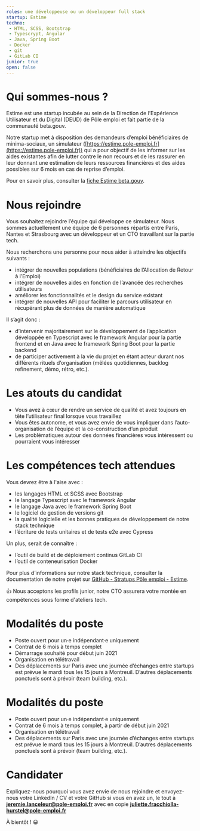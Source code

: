 ```yaml
---
roles: une développeuse ou un développeur full stack
startup: Estime
techno: 
 - HTML, SCSS, Bootstrap
 - Typescrypt, Angular
 - Java, Spring Boot
 - Docker
 - git
 - GitLab CI
junior: true
open: false 
---
```


# Qui sommes-nous ?

Estime est une startup incubée au sein de la Direction de l’Expérience Utilisateur et du Digital (DEUD) de Pôle emploi et fait partie de la communauté beta.gouv.

Notre startup met à disposition des demandeurs d’emploi bénéficiaires de minima-sociaux, un simulateur ([https://estime.pole-emploi.fr](https://estime.pole-emploi.fr)) qui a pour objectif de les informer sur les aides existantes afin de lutter contre le non recours et de les rassurer en leur donnant une estimation de leurs ressources financières et des aides possibles sur 6 mois en cas de reprise d’emploi.

Pour en savoir plus, consulter la [fiche Estime beta.gouv](https://beta.gouv.fr/startups/estime.html).

# Nous rejoindre

Vous souhaitez rejoindre l’équipe qui développe ce simulateur. Nous sommes actuellement une équipe de 6 personnes répartis entre Paris, Nantes et Strasbourg avec un développeur et un CTO travaillant sur la partie tech.

Nous recherchons une personne pour nous aider à atteindre les objectifs suivants :
* intégrer de nouvelles populations (bénéficiaires de l’Allocation de Retour à l’Emploi) 
* intégrer de nouvelles aides en fonction de l’avancée des recherches utilisateurs
* améliorer les fonctionnalités et le design du service existant  
* intégrer de nouvelles API pour faciliter le parcours utilisateur en récupérant plus de données de manière automatique  

Il s’agit donc :
* d’intervenir majoritairement sur le développement de l’application développée en Typescript avec le framework Angular pour la partie frontend et en Java avec le framework Spring Boot pour la partie backend
* de participer activement à la vie du projet en étant acteur durant nos différents rituels d’organisation (mêlées quotidiennes, backlog refinement, démo, rétro, etc.).

# Les atouts du candidat

* Vous avez à cœur de rendre un service de qualité et avez toujours en tête l’utilisateur final lorsque vous travaillez
* Vous êtes autonome, et vous avez envie de vous impliquer dans l’auto-organisation de l’équipe et la co-construction d’un produit
* Les problématiques autour des données financières vous intéressent ou pourraient vous intéresser

# Les compétences tech attendues

Vous devrez être à l'aise avec :
*  les langages HTML et SCSS avec Bootstrap
*  le langage Typescript avec le framework Angular
*  le langage Java avec le framework Spring Boot
*  le logiciel de gestion de versions git 
*  la qualité logicielle et les bonnes pratiques de développement de notre stack technique
*  l’écriture de tests unitaires et de tests e2e avec Cypress

Un plus, serait de connaître :
* l’outil de build et de déploiement continus GitLab CI
* l’outil de conteneurisation Docker

Pour plus d’informations sur notre stack technique, consulter la documentation de notre projet sur [GitHub - Stratups Pôle emploi - Estime](https://github.com/StartupsPoleEmploi/estime-frontend).

👍 Nous acceptons les profils junior, notre CTO assurera votre montée en compétences sous forme d'ateliers tech.

# Modalités du poste

* Poste ouvert pour un·e indépendant·e uniquement
* Contrat de 6 mois à temps complet
* Démarrage souhaité pour début juin 2021
* Organisation en télétravail
* Des déplacements sur Paris avec une journée d’échanges entre startups est prévue le mardi tous les 15 jours à Montreuil. D’autres déplacements ponctuels sont à prévoir (team building, etc.).


# Modalités du poste

* Poste ouvert pour un·e indépendant·e uniquement
* Contrat de 6 mois à temps complet, à partir de début juin 2021
* Organisation en télétravail
* Des déplacements sur Paris avec une journée d’échanges entre startups est prévue le mardi tous les 15 jours à Montreuil. D’autres déplacements ponctuels sont à prévoir (team building, etc.).

# Candidater

Expliquez-nous pourquoi vous avez envie de nous rejoindre et envoyez-nous votre LinkedIn / CV et votre GitHub si vous en avez un, le tout à **jeremie.lanceleur@pole-emploi.fr** avec en copie **juliette.fracchiolla-hurstel@pole-emploi.fr**

À bientôt ! 😀


